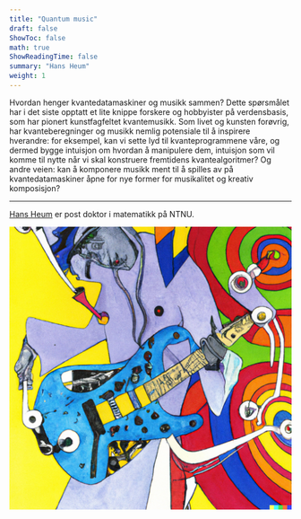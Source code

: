 ```yaml
---
title: "Quantum music"
draft: false
ShowToc: false
math: true
ShowReadingTime: false
summary: "Hans Heum"
weight: 1
---
```


Hvordan henger kvantedatamaskiner og musikk sammen? Dette spørsmålet har i det siste opptatt et lite knippe forskere og hobbyister på verdensbasis, som har pionert kunstfagfeltet kvantemusikk. Som livet og kunsten forøvrig, har kvanteberegninger og musikk nemlig potensiale til å inspirere hverandre: for eksempel, kan vi sette lyd til kvanteprogrammene våre, og dermed bygge intuisjon om hvordan å manipulere dem, intuisjon som vil komme til nytte når vi skal konstruere fremtidens kvantealgoritmer? Og andre veien: kan å komponere musikk ment til å spilles av på kvantedatamaskiner åpne for nye former for musikalitet og kreativ komposisjon?

---

[Hans Heum](https://www.ntnu.edu/employees/hans.heum) er post doktor i matematikk på NTNU.

<img src="images/quantum3.png#invert" alt="Error loading image" width="700"/>